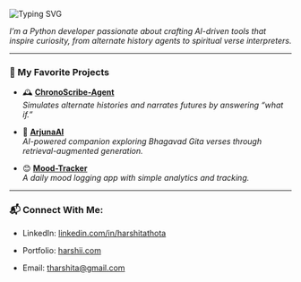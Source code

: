 ![Typing SVG](https://readme-typing-svg.demolab.com?font=Fira+Code&size=25&pause=1000&color=00CFFF&width=435&lines=Hi%2C+I'm+Harshita!;AI+%2F+ML+%2F+Data+Enthusiast;Turning+Ideas+Into+Code+✨)


_I’m a Python developer passionate about crafting AI-driven tools that inspire curiosity, from alternate history agents to spiritual verse interpreters._






---

### 🚀 My Favorite Projects
- 🕰️ [**ChronoScribe-Agent**](https://github.com/HarshitaThota/ChronoScribe-Agent)  
  *Simulates alternate histories and narrates futures by answering “what if.”*

- 📖 [**ArjunaAI**](https://github.com/HarshitaThota/ArjunaAI)  
  *AI-powered companion exploring Bhagavad Gita verses through retrieval-augmented generation.*

- 😊 [**Mood-Tracker**](https://github.com/HarshitaThota/Mood-Tracker)  
  *A daily mood logging app with simple analytics and tracking.*  

--- 

### 📬 Connect With Me:

- LinkedIn: [linkedin.com/in/harshitathota](https://www.linkedin.com/in/harshita-thota-933a021b5/)

- Portfolio: [harshii.com](https://harshii.com)

- Email: [tharshita@gmail.com](mailto:tharshita@gmail.com)


